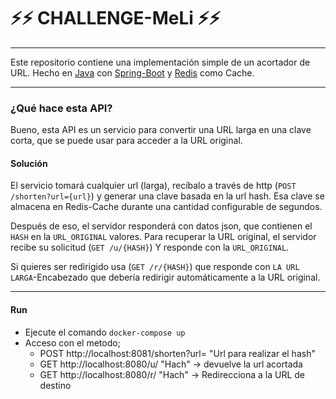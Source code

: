 # ⚡⚡ CHALLENGE-MeLi ⚡⚡
___
Este repositorio contiene una implementación simple de un acortador de URL. Hecho en  [Java](https://github.com/topics/java) con [Spring-Boot](https://spring.io/projects/spring-boot) y [Redis](https://redis.io/) como Cache.
___
### ¿Qué hace esta API?

Bueno, esta API es un servicio para convertir una URL larga en una clave corta, que se puede usar para acceder a la URL original.

#### Solución

El servicio tomará cualquier url (larga), recíbalo a través de http (`POST /shorten?url={url}`) y generar una clave basada en la url hash.
Esa clave se almacena en Redis-Cache durante una cantidad configurable de segundos.

Después de eso, el servidor responderá con datos json, que contienen el `HASH` en la `URL_ORIGINAL` valores.
Para recuperar la URL original, el servidor recibe su solicitud (`GET /u/{HASH}`) Y responde con la `URL_ORIGINAL`.

Si quieres ser redirigido usa (`GET /r/{HASH}`) que responde con `LA URL LARGA`-Encabezado que debería redirigir automáticamente a la URL original.
___
#### Run

- Ejecute el comando `docker-compose up`
- Acceso con el metodo; 
  - POST http://localhost:8081/shorten?url= "Url para realizar el hash" 
  - GET http://localhost:8080/u/ "Hach" -> devuelve la url acortada
  - GET http://localhost:8080/r/ "Hach" -> Redirecciona a la URL de destino
